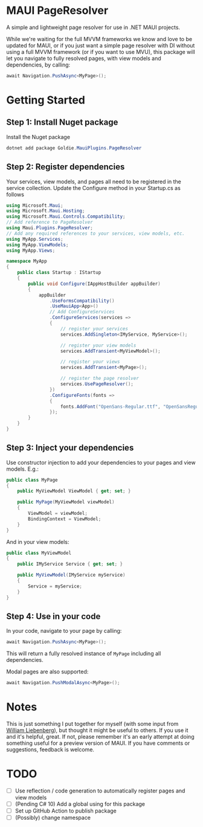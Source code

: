 # MAUI PageResolver
A simple and lightweight page resolver for use in .NET MAUI projects.

While we're waiting for the full MVVM frameworks we know and love to be updated for MAUI, or if you just want a simple page resolver with DI without using a full MVVM framework (or if you want to use MVU), this package will let you navigate to fully resolved pages, with view models and dependencies, by calling:

```cs
await Navigation.PushAsync<MyPage>();
```

# Getting Started

## Step 1: Install Nuget package
Install the Nuget package

```cs
dotnet add package Goldie.MauiPlugins.PageResolver
```

## Step 2: Register dependencies
Your services, view models, and pages all need to be registered in the service collection. Update the Configure method in your Startup.cs as follows

```cs
using Microsoft.Maui;
using Microsoft.Maui.Hosting;
using Microsoft.Maui.Controls.Compatibility;
// Add reference to PageResolver
using Maui.Plugins.PageResolver;
// Add any required references to your services, view models, etc.
using MyApp.Services;
using MyApp.ViewModels;
using MyApp.Views;

namespace MyApp
{
    public class Startup : IStartup
    {
        public void Configure(IAppHostBuilder appBuilder)
        {
            appBuilder
                .UseFormsCompatibility()
                .UseMauiApp<App>()
                // Add ConfigureServices
                .ConfigureServices(services =>
                {
                    // register your services
                    services.AddSingleton<IMyService, MyService>();

                    // register your view models
                    services.AddTransient<MyViewModel>();

                    // register your views
                    services.AddTransient<MyPage>();

                    // register the page resolver
                    services.UsePageResolver();
                })
                .ConfigureFonts(fonts =>
                {
                    fonts.AddFont("OpenSans-Regular.ttf", "OpenSansRegular");
                });
        }
    }
}
```

## Step 3: Inject your dependencies

Use constructor injection to add your dependencies to your pages and view models. E.g.:

```cs
public class MyPage
{
    public MyViewModel ViewModel { get; set; }

    public MyPage(MyViewModel viewModel)
    {
        ViewModel = viewModel;
        BindingContext = ViewModel;
    }
}
```
And in your view models:

```cs
public class MyViewModel
{
    public IMyService Service { get; set; }

    public MyViewModel(IMyService myService)
    {
        Service = myService;
    }
}
```

## Step 4: Use in your code

In your code, navigate to your page by calling:

```cs
await Navigation.PushAsync<MyPage>();
```

This will return a fully resolved instance of `MyPage` including all dependencies.

Modal pages are also supported:

```cs
await Navigation.PushModalAsync<MyPage>();
```

# Notes

This is just something I put together for myself (with some input from [William Liebenberg](https://github.com/william-liebenberg)), but thought it might be useful to others. If you use it and it's helpful, great. If not, please remember it's an early attempt at doing something useful for a preview version of MAUI. If you have comments or suggestions, feedback is welcome.

# TODO
- [ ] Use reflection / code generation to automatically register pages and view models
- [ ] (Pending C# 10) Add a global using for this package
- [ ] Set up GitHub Action to publish package
- [ ] (Possibly) change namespace